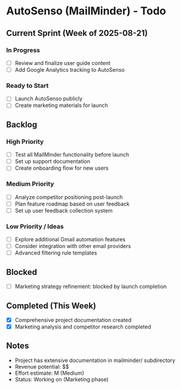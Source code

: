 # AutoSenso (MailMinder) - Todo

## Current Sprint (Week of 2025-08-21)
### In Progress
- [ ] Review and finalize user guide content
- [ ] Add Google Analytics tracking to AutoSenso

### Ready to Start
- [ ] Launch AutoSenso publicly
- [ ] Create marketing materials for launch

## Backlog
### High Priority
- [ ] Test all MailMinder functionality before launch
- [ ] Set up support documentation
- [ ] Create onboarding flow for new users

### Medium Priority
- [ ] Analyze competitor positioning post-launch
- [ ] Plan feature roadmap based on user feedback
- [ ] Set up user feedback collection system

### Low Priority / Ideas
- [ ] Explore additional Gmail automation features
- [ ] Consider integration with other email providers
- [ ] Advanced filtering rule templates

## Blocked
- [ ] Marketing strategy refinement: blocked by launch completion

## Completed (This Week)
- [x] Comprehensive project documentation created
- [x] Marketing analysis and competitor research completed

## Notes
- Project has extensive documentation in mailminder/ subdirectory
- Revenue potential: $$
- Effort estimate: M (Medium)
- Status: Working on (Marketing phase)